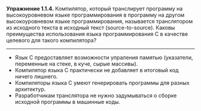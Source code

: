 **Упражнение 1.1.4.** Компилятор, который транслирует программу на высокоуровневом языке программирования 
в программу на другом высокоуровневом языке программирования, называется транслятором из исходного текста в исходный
текст (source-to-source). Каковы преимущества использования языка программирования C в качестве целевого для такого компилятора?

---

* Язык C предоставляет возможности упраления памятью (указатели, переменные на стеке, в куче, сырые массивы).
* Компилятор языка C практически не добавляет в итоговый код ничего лишнего.
* Компиляторы языка C умеют генерировать программы для разных архитектур.
* Разработчикам транслятора не нужно задумываться о сборке исходной программы в машинные коды.
